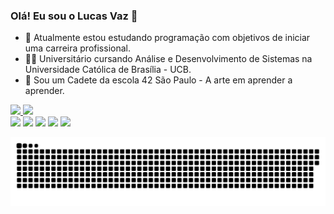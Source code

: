 ### Olá! Eu sou o Lucas Vaz 👋

- 🔭 Atualmente estou estudando programação com objetivos de iniciar uma carreira profissional.
- 🧑‍🎓 Universitário cursando Análise e Desenvolvimento de Sistemas na Universidade Católica de Brasília - UCB.
- 📖 Sou um Cadete da escola 42 São Paulo - A arte em aprender a aprender.


<div>
  <a href="https://github.com/lucasvaz96">
  <img height="180em" src="https://github-readme-stats.vercel.app/api?username=lucasvaz96&show_icons=true&theme=algolia&include_all_commits=true&count_private=true"/>
  <img height="180em" src="https://github-readme-stats.vercel.app/api/top-langs/?username=lucasvaz96&layout=compact&langs_count=7&theme=algolia"/>
</div>
  
  
  
  <div> 
  <a href="https://www.instagram.com/lucasvaz96" target="_blank"><img src="https://img.shields.io/badge/-Instagram-%23E4405F?style=for-the-badge&logo=instagram&logoColor=white" target="_blank"></a>
 <a href="https://discord.gg/7rUkYzZ3" target="_blank"><img src="https://img.shields.io/badge/Discord-7289DA?style=for-the-badge&logo=discord&logoColor=white" target="_blank"></a> 
  <a href = "mailto:lucasvazbsb@gmail.com"><img src="https://img.shields.io/badge/Gmail-D14836?style=for-the-badge&logo=gmail&logoColor=white" target="_blank"></a>
  <a href="https://www.linkedin.com/in/lucas-vaz-bsb/" target="_blank"><img src="https://img.shields.io/badge/-LinkedIn-%230077B5?style=for-the-badge&logo=linkedin&logoColor=white" target="_blank"></a>
     <a href="https://api.whatsapp.com/send?1=pt_BR&phone=5561981187296" target ="_blank"><img src="https://img.shields.io/badge/WhatsApp-25D366?style=for-the-badge&logo=whatsapp&logoColor=white" target="_blank"></a>
    
    
   ![Snake animation](https://github.com/lucasvaz96/lucasvaz96/blob/output/github-contribution-grid-snake.svg)
  </div>
  
  

